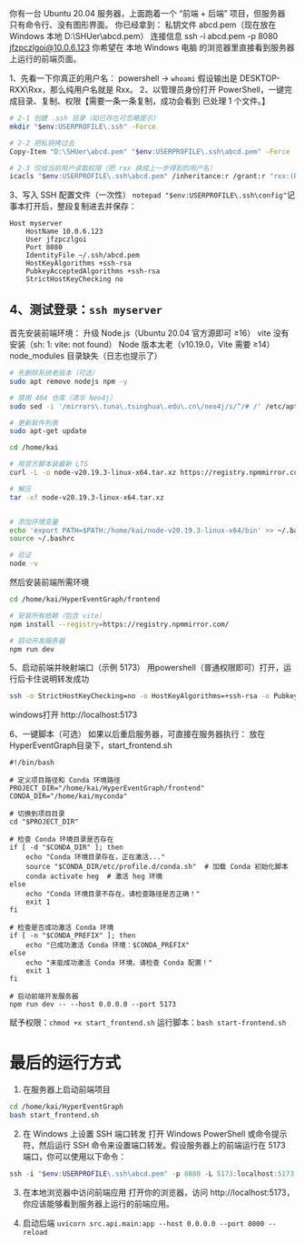 你有一台 Ubuntu 20.04 服务器，上面跑着一个 “前端 + 后端” 项目，但服务器 只有命令行、没有图形界面。
你已经拿到：
私钥文件 abcd.pem（现在放在 Windows 本地 D:\SHUer\abcd.pem）
连接信息 ssh -i abcd.pem -p 8080 jfzpczlgoi@10.0.6.123
你希望在 本地 Windows 电脑 的浏览器里直接看到服务器上运行的前端页面。

1、先看一下你真正的用户名：
powershell -> `whoami`  假设输出是 DESKTOP-RXX\Rxx，那么纯用户名就是 Rxx。
2、以管理员身份打开 PowerShell，一键完成目录、复制、权限【需要一条一条复制，成功会看到 已处理 1 个文件。】
```bash
# 2-1 创建 .ssh 目录（如已存在可忽略提示）
mkdir "$env:USERPROFILE\.ssh" -Force

# 2-2 把私钥拷过去
Copy-Item "D:\SHUer\abcd.pem" "$env:USERPROFILE\.ssh\abcd.pem" -Force

# 2-3 仅给当前用户读取权限（把 rxx 换成上一步得到的用户名）
icacls "$env:USERPROFILE\.ssh\abcd.pem" /inheritance:r /grant:r "rxx:(R)"
```

3、写入 SSH 配置文件（一次性）
`notepad "$env:USERPROFILE\.ssh\config"`记事本打开后，整段复制进去并保存：
```
Host myserver
    HostName 10.0.6.123
    User jfzpczlgoi
    Port 8080
    IdentityFile ~/.ssh/abcd.pem
    HostKeyAlgorithms +ssh-rsa
    PubkeyAcceptedAlgorithms +ssh-rsa
    StrictHostKeyChecking no
```

4、测试登录：`ssh myserver`
---

首先安装前端环境：
升级 Node.js（Ubuntu 20.04 官方源即可 ≥16）
vite 没有安装（sh: 1: vite: not found）
Node 版本太老（v10.19.0，Vite 需要 ≥14）
node_modules 目录缺失（日志也提示了）
```bash
# 先删除系统老版本（可选）
sudo apt remove nodejs npm -y

# 禁用 404 仓库（清华 Neo4j）
sudo sed -i '/mirrors\.tuna\.tsinghua\.edu\.cn\/neo4j/s/^/# /' /etc/apt/sources.list.d/*.list

# 更新软件列表
sudo apt-get update

cd /home/kai

# 用官方脚本装最新 LTS
curl -L -o node-v20.19.3-linux-x64.tar.xz https://registry.npmmirror.com/-/binary/node/latest-v20.x/node-v20.19.3-linux-x64.tar.xz

# 解压
tar -xf node-v20.19.3-linux-x64.tar.xz


# 添加环境变量
echo 'export PATH=$PATH:/home/kai/node-v20.19.3-linux-x64/bin' >> ~/.bashrc
source ~/.bashrc

# 验证
node -v
```

然后安装前端所需环境
```bash
cd /home/kai/HyperEventGraph/frontend

# 安装所有依赖（包含 vite）
npm install --registry=https://registry.npmmirror.com/

# 启动开发服务器
npm run dev
```

5、启动前端并映射端口（示例 5173）
用powershell（普通权限即可）打开，运行后卡住说明转发成功
```bash
ssh -o StrictHostKeyChecking=no -o HostKeyAlgorithms=+ssh-rsa -o PubkeyAcceptedAlgorithms=+ssh-rsa -i "$env:USERPROFILE\.ssh\abcd.pem" -p 8080 -L 5173:localhost:5173 jfzpczlgoi@10.0.6.123 -N
```
windows打开 http://localhost:5173


6、一键脚本（可选）
如果以后重启服务器，可直接在服务器执行：
放在HyperEventGraph目录下，start_frontend.sh
```
#!/bin/bash

# 定义项目路径和 Conda 环境路径
PROJECT_DIR="/home/kai/HyperEventGraph/frontend"
CONDA_DIR="/home/kai/myconda"

# 切换到项目目录
cd "$PROJECT_DIR"

# 检查 Conda 环境目录是否存在
if [ -d "$CONDA_DIR" ]; then
    echo "Conda 环境目录存在，正在激活..."
    source "$CONDA_DIR/etc/profile.d/conda.sh"  # 加载 Conda 初始化脚本
    conda activate heg  # 激活 heg 环境
else
    echo "Conda 环境目录不存在，请检查路径是否正确！"
    exit 1
fi

# 检查是否成功激活 Conda 环境
if [ -n "$CONDA_PREFIX" ]; then
    echo "已成功激活 Conda 环境：$CONDA_PREFIX"
else
    echo "未能成功激活 Conda 环境，请检查 Conda 配置！"
    exit 1
fi

# 启动前端开发服务器
npm run dev -- --host 0.0.0.0 --port 5173
```

赋予权限：`chmod +x start_frontend.sh`
运行脚本：`bash start-frontend.sh`

# 最后的运行方式
1. 在服务器上启动前端项目
```bash
cd /home/kai/HyperEventGraph
bash start_frontend.sh
```

2. 在 Windows 上设置 SSH 端口转发
打开 Windows PowerShell 或命令提示符，然后运行 SSH 命令来设置端口转发。假设服务器上的前端运行在 5173 端口，你可以使用以下命令：
```powershell
ssh -i "$env:USERPROFILE\.ssh\abcd.pem" -p 8080 -L 5173:localhost:5173 jfzpczlgoi@10.0.6.123 -N
```
3. 在本地浏览器中访问前端应用
打开你的浏览器，访问 http://localhost:5173，你应该能够看到服务器上运行的前端应用。

4. 启动后端 `uvicorn src.api.main:app --host 0.0.0.0 --port 8000 --reload`
